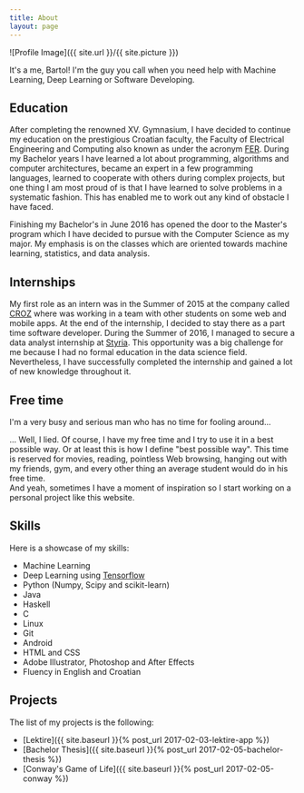 ```yaml
---
title: About
layout: page
---
```

![Profile Image]({{ site.url }}/{{ site.picture }})

<p>It's a me, Bartol! I'm the guy you call when you need help with Machine Learning, 
Deep Learning or Software Developing.</p>

## Education
<p>After completing the renowned XV. Gymnasium, I
have decided to continue my education on the prestigious Croatian faculty, the
Faculty of Electrical Engineering and Computing also known as under the acronym
<a class="link" href="http://www.fer.unizg.hr/en">FER</a>. During my Bachelor years I have learned a lot about programming,
algorithms and computer architectures, became an expert in a few programming
languages, learned to cooperate with others during complex projects,
but one thing I am most proud of is that I have learned to solve
problems in a systematic fashion. This has enabled me to work out any kind of
obstacle I have faced.</p>
<p>Finishing my Bachelor's in June 2016 has opened the door to the Master's program
which I have decided to pursue with the Computer Science as my major.
My emphasis is on the classes which
are oriented towards machine learning, statistics, and data analysis.</p>

## Internships
<p>My first role as an intern was in the Summer of 2015 at the company called
<a class="link" href="http://croz.net/en/">CROZ</a> where
was working in a team with other students on some web
and mobile apps. At the end of the internship, I decided to stay there as a part
time software developer. During the Summer of 2016, I managed to secure a
data analyst internship at <a class="link" href="http://www.styria.com/en/">Styria</a>.
This opportunity was a big challenge for me because I had no formal education in the data
science field. Nevertheless, I have successfully
completed the internship and gained a lot of new knowledge throughout it.</p>


## Free time
<p>I'm a very busy and serious man who has no time for fooling around...</p>
<p>... Well, I lied. Of course, I have my free time and I try to use it in a best
possible way. Or at least this is how I define "best possible way". This time
is reserved for movies, reading, pointless Web browsing, hanging out with my
friends, gym, and every other thing an average student would do in his free time.
<br>And yeah, sometimes I have a moment of inspiration so I start working on a personal
project like this website.</p>

## Skills
Here is a showcase of my skills:
<ul class="skill-list">
	<li>Machine Learning</li>
	<li>Deep Learning using <a href="https://www.tensorflow.org/">Tensorflow</a></li>
	<li>Python (Numpy, Scipy and scikit-learn)</li>
	<li>Java</li>
	<li>Haskell</li>
	<li>C</li>
	<li>Linux</li>
	<li>Git</li>
	<li>Android</li>
	<li>HTML and CSS</li>
	<li>Adobe Illustrator, Photoshop and After Effects</li>
	<li>Fluency in English and Croatian</li>
</ul>

## Projects
The list of my projects is the following:
* [Lektire]({{ site.baseurl }}{% post_url 2017-02-03-lektire-app %})
* [Bachelor Thesis]({{ site.baseurl }}{% post_url 2017-02-05-bachelor-thesis %})
* [Conway's Game of Life]({{ site.baseurl }}{% post_url 2017-02-05-conway %})


